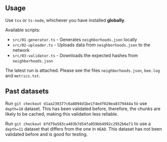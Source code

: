 ## Usage

Use `tsx` or `ts-node`, whichever you have installed **globally**.

Available scripts:

-   `src/01-generator.ts` - Generates `neighborhoods.json` locally
-   `src/02-uploader.ts` - Uploads data from `neighborhoods.json` to the network
-   `src/03-validator.ts` - Downloads the expected hashes from `neighborhoods.json`

The latest run is attached. Please see the files `neighborhoods.json`, `bee.log` and `metrics.txt`.

## Past datasets

Run `git checkout d1aa230377c6a8894d1be1f4edf020ea8379444a` to use `depth=10` dataset. This has been validated before, therefore, the chunks are likely to be cached, making this validation less reliable.

Run `git checkout 6fd79a583ca403b7d54fa059bb4992c2952b6e71` to use a `depth=11` dataset that differs from the one in `HEAD`. This dataset has not been validated before and is good for testing.
